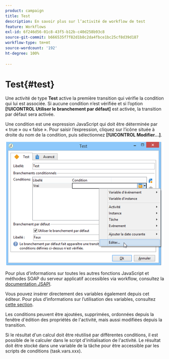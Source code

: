 ```yaml
---
product: campaign
title: Test
description: En savoir plus sur l’activité de workflow de test
feature: Workflows
exl-id: 6f246d56-01c8-43f5-b12b-c40d258b93c8
source-git-commit: b666535f7f82d1b8c2da4fbce1bc25cf8d39d187
workflow-type: tm+mt
source-wordcount: '192'
ht-degree: 100%

---
```


# Test{#test}



Une activité de type **Test** active la première transition qui vérifie la condition qui lui est associée. Si aucune condition n’est vérifiée et si l’option **[!UICONTROL Utiliser le branchement par défaut]** est activée, la transition par défaut sera activée.

Une condition est une expression JavaScript qui doit être déterminée par « true » ou « false ». Pour saisir l’expression, cliquez sur l’icône située à droite du nom de la condition, puis sélectionnez **[!UICONTROL Modifier...]**.

![](assets/edit_test.png)

Pour plus d’informations sur toutes les autres fonctions JavaScript et méthodes SOAP du serveur applicatif accessibles via workflow, consultez la [documentation JSAPI](https://experienceleague.adobe.com/developer/campaign-api/api/index.html?lang=fr).

Vous pouvez insérer directement des variables également depuis cet éditeur. Pour plus d’informations sur l’utilisation des variables, consultez [cette section](javascript-scripts-and-templates.md#variables).

Les conditions peuvent être ajoutées, supprimées, ordonnées depuis la fenêtre d&#39;édition des propriétés de l&#39;activité, mais aussi modifiées depuis la transition.

Si le résultat d&#39;un calcul doit être réutilisé par différentes conditions, il est possible de le calculer dans le script d&#39;initialisation de l&#39;activité. Le résultat doit être stocké dans une variable de la tâche pour être accessible par les scripts de conditions (task.vars.xxx).
